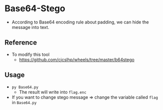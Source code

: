 # Base64-Stego

- According to Base64 encoding rule about padding, we can hide the message into text.

## Reference

- To modify this tool
  - https://github.com/cjcslhp/wheels/tree/master/b64stego
  
## Usage

- `py Base64.py`
  - The result will write into `flag.enc`
- If you want to change stego message => change the variable called `flag` in `Base64.py`
